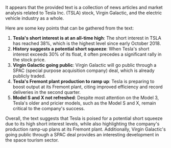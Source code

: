 It appears that the provided text is a collection of news articles and market analysis related to Tesla Inc. (TSLA) stock, Virgin Galactic, and the electric vehicle industry as a whole.

Here are some key points that can be gathered from the text:

1. **Tesla's short interest is at an all-time high**: The short interest in TSLA has reached 38%, which is the highest level since early October 2018.
2. **History suggests a potential short squeeze**: When Tesla's short interest exceeds 30% of its float, it often precedes a significant rally in the stock price.
3. **Virgin Galactic going public**: Virgin Galactic will go public through a SPAC (special purpose acquisition company) deal, which is already publicly traded.
4. **Tesla's Fremont plant production to ramp up**: Tesla is preparing to boost output at its Fremont plant, citing improved efficiency and record deliveries in the second quarter.
5. **Model S and X not refreshed**: Despite most attention on the Model 3, Tesla's older and pricier models, such as the Model S and X, remain critical to the company's success.

Overall, the text suggests that Tesla is poised for a potential short squeeze due to its high short interest levels, while also highlighting the company's production ramp-up plans at its Fremont plant. Additionally, Virgin Galactic's going public through a SPAC deal provides an interesting development in the space tourism sector.